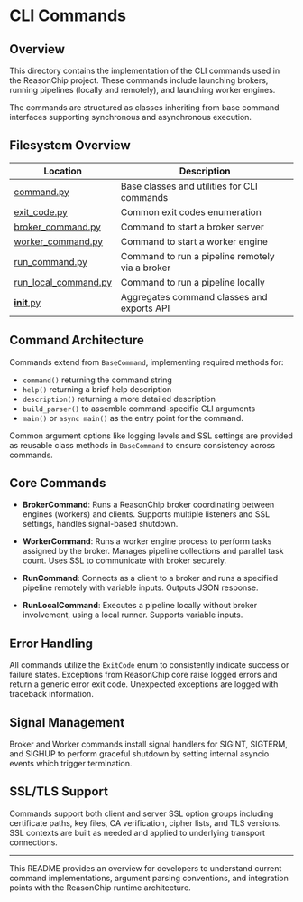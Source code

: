 # CLI Commands

## Overview

This directory contains the implementation of the CLI commands used
in the ReasonChip project. These commands include launching brokers,
running pipelines (locally and remotely), and launching worker engines.

The commands are structured as classes inheriting from base command
interfaces supporting synchronous and asynchronous execution.

## Filesystem Overview

| Location                  | Description                                   |
| ------------------------- | ---------------------------------------------|
| [command.py](./command.py)         | Base classes and utilities for CLI commands       |
| [exit_code.py](./exit_code.py)         | Common exit codes enumeration                       |
| [broker_command.py](./broker_command.py)   | Command to start a broker server                    |
| [worker_command.py](./worker_command.py)   | Command to start a worker engine                     |
| [run_command.py](./run_command.py)         | Command to run a pipeline remotely via a broker      |
| [run_local_command.py](./run_local_command.py) | Command to run a pipeline locally                      |
| [__init__.py](./__init__.py)                | Aggregates command classes and exports API           |

## Command Architecture

Commands extend from `BaseCommand`, implementing required
methods for:

- `command()` returning the command string
- `help()` returning a brief help description
- `description()` returning a more detailed description
- `build_parser()` to assemble command-specific CLI arguments
- `main()` or `async main()` as the entry point for the command.

Common argument options like logging levels and SSL settings are
provided as reusable class methods in `BaseCommand` to ensure
consistency across commands.

## Core Commands

- **BrokerCommand**: Runs a ReasonChip broker coordinating between
  engines (workers) and clients. Supports multiple listeners and
  SSL settings, handles signal-based shutdown.

- **WorkerCommand**: Runs a worker engine process to perform tasks
  assigned by the broker. Manages pipeline collections and parallel
  task count. Uses SSL to communicate with broker securely.

- **RunCommand**: Connects as a client to a broker and runs a
  specified pipeline remotely with variable inputs. Outputs JSON
  response.

- **RunLocalCommand**: Executes a pipeline locally without broker
  involvement, using a local runner. Supports variable inputs.

## Error Handling

All commands utilize the `ExitCode` enum to consistently indicate
success or failure states. Exceptions from ReasonChip core raise
logged errors and return a generic error exit code. Unexpected
exceptions are logged with traceback information.

## Signal Management

Broker and Worker commands install signal handlers for SIGINT,
SIGTERM, and SIGHUP to perform graceful shutdown by setting internal
asyncio events which trigger termination.

## SSL/TLS Support

Commands support both client and server SSL option groups including
certificate paths, key files, CA verification, cipher lists, and
TLS versions. SSL contexts are built as needed and applied to
underlying transport connections.

---

This README provides an overview for developers to understand current
command implementations, argument parsing conventions, and integration
points with the ReasonChip runtime architecture.
